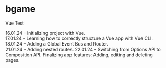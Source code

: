 # bgame
Vue Test<br>
<p>
16.01.24 - Initializing project with Vue.<br>
17.01.24 - Learning how to correctly structure a Vue app with Vue CLI.<br>
18.01.24 - Adding a Global Event Bus and Router.<br>
21.01.24 - Adding nested routes.
22.01.24 - Switching from Options API to Composition API. Finalizing app features: Adding, editing and deleting pages.
</p>
